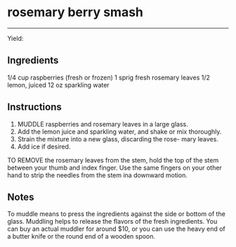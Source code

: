 # rosemary berry smash
---
Yield: 

## Ingredients
1/4 cup raspberries (fresh or frozen)
1 sprig fresh rosemary leaves
1/2 lemon, juiced
12 oz sparkling water

## Instructions
1. MUDDLE raspberries and rosemary leaves in a
large glass. 
2. Add the lemon juice and sparkling
water, and shake or mix thoroughly. 
3. Strain the
mixture into a new glass, discarding the rose-
mary leaves. 
4. Add ice if desired.




TO REMOVE the rosemary leaves from the
stem, hold the top of the stem between your thumb
and index finger. Use the same fingers on your
other hand to strip the needles from the stem ina
downward motion.


## Notes

To muddle means to press the ingredients against
the side or bottom of the glass. Muddling helps
to release the flavors of the fresh ingredients.
You can buy an actual muddler for around
$10, or you can use the heavy end of a butter
knife or the round end of a wooden spoon.